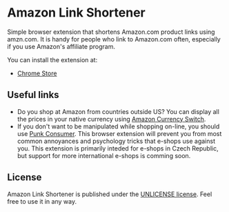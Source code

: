 Amazon Link Shortener
=====================

Simple browser extension that shortens Amazon.com product links using amzn.com. It is handy for people who link to Amazon.com often, especially if you use Amazon's affiliate program.

You can install the extension at:

* [Chrome Store](https://chrome.google.com/webstore/detail/amazon-link-shortener/mdfnhccnjbioknbbjnocbpdednpcolbh)

Useful links
------------

* Do you shop at Amazon from countries outside US? You can display all the prices in your native currency using [Amazon Currency Switch](http://amazon-currency-switch.com/).
* If you don't want to be manipulated while shopping on-line, you should use [Punk Consumer](https://chrome.google.com/webstore/detail/ebmgejpgpphipjooiopnndkdiciedkdj?hl=en). This browser extension will prevent you from most common annoyances and psychology tricks that e-shops use against you. This extension is primarily inteded for e-shops in Czech Republic, but support for more international e-shops is comming soon.

License
-------

Amazon Link Shortener is published under the [UNLICENSE license](https://github.com/fczbkk/amazon-link-shortener/blob/master/UNLICENSE). Feel free to use it in any way.

